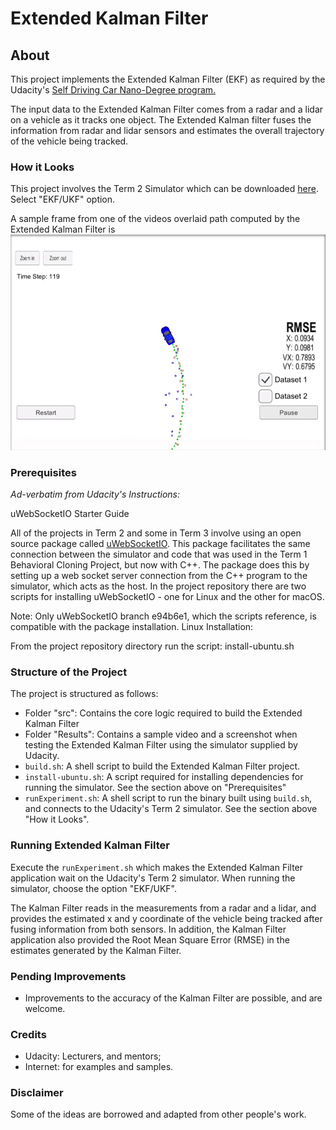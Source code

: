 # Extended Kalman Filter

## About
This project implements the Extended Kalman Filter (EKF) as required by the Udacity's [Self Driving Car Nano-Degree program.](https://www.udacity.com/course/self-driving-car-engineer-nanodegree--nd013)

The input data to the Extended Kalman Filter comes from a radar and a lidar on a vehicle as it tracks one object.
The Extended Kalman filter fuses the information from radar and lidar sensors and estimates the overall trajectory of the vehicle being tracked.


### How it Looks
This project involves the Term 2 Simulator which can be downloaded [here](https://github.com/udacity/self-driving-car-sim/releases). Select "EKF/UKF" option.

A sample frame from one of the videos overlaid path computed by the Extended Kalman Filter is ![shown](https://github.com/RomanoViolet/Udacity-Extended-Kalman-Filter/blob/master/Results/screenshot.png)

### Prerequisites
_Ad-verbatim from Udacity's Instructions:_

uWebSocketIO Starter Guide

All of the projects in Term 2 and some in Term 3 involve using an open source package called [uWebSocketIO](https://github.com/uNetworking/uWebSockets). This package facilitates the same connection between the simulator and code that was used in the Term 1 Behavioral Cloning Project, but now with C++. The package does this by setting up a web socket server connection from the C++ program to the simulator, which acts as the host. In the project repository there are two scripts for installing uWebSocketIO - one for Linux and the other for macOS.

Note: Only uWebSocketIO branch e94b6e1, which the scripts reference, is compatible with the package installation.
Linux Installation:

From the project repository directory run the script: install-ubuntu.sh


### Structure of the Project
The project is structured as follows:
- Folder "src": Contains the core logic required to build the Extended Kalman Filter
- Folder "Results": Contains a sample video and a screenshot when testing the Extended Kalman Filter using the simulator supplied by Udacity.
- `build.sh`: A shell script to build the Extended Kalman Filter project.
- `install-ubuntu.sh`: A script required for installing dependencies for running the simulator. See the section above on "Prerequisites"
- `runExperiment.sh`: A shell script to run the binary built using `build.sh`, and connects to the Udacity's Term 2 simulator. See the section above "How it Looks".


### Running Extended Kalman Filter
Execute the `runExperiment.sh` which makes the Extended Kalman Filter application wait on the Udacity's Term 2 simulator. When running the simulator, choose the option "EKF/UKF".

The Kalman Filter reads in the measurements from a radar and a lidar, and provides the estimated x and y coordinate of the vehicle being tracked after fusing information from both sensors.
In addition, the Kalman Filter application also provided the Root Mean Square Error (RMSE) in the estimates generated by the Kalman Filter.

### Pending Improvements
- Improvements to the accuracy of the Kalman Filter are possible, and are welcome.

### Credits
- Udacity: Lecturers, and mentors;
- Internet: for examples and samples.

### Disclaimer
Some of the ideas are borrowed and adapted from other people's work.
